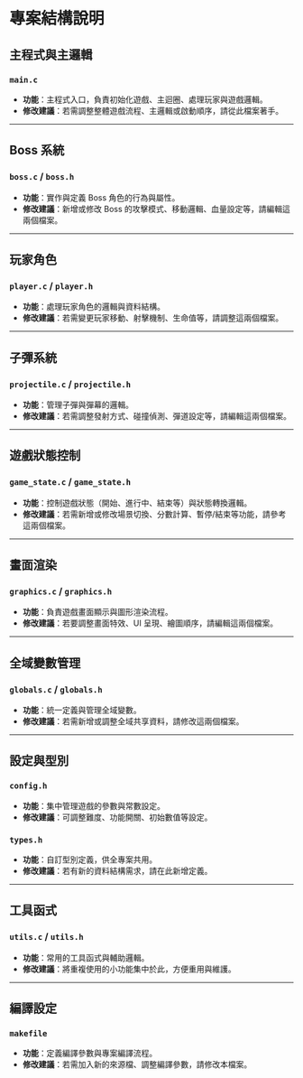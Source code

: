 # 專案結構說明


## 主程式與主邏輯

### `main.c`
- **功能**：主程式入口，負責初始化遊戲、主迴圈、處理玩家與遊戲邏輯。
- **修改建議**：若需調整整體遊戲流程、主邏輯或啟動順序，請從此檔案著手。
---

## Boss 系統

### `boss.c` / `boss.h`
- **功能**：實作與定義 Boss 角色的行為與屬性。
- **修改建議**：新增或修改 Boss 的攻擊模式、移動邏輯、血量設定等，請編輯這兩個檔案。

---

## 玩家角色

### `player.c` / `player.h`
- **功能**：處理玩家角色的邏輯與資料結構。
- **修改建議**：若需變更玩家移動、射擊機制、生命值等，請調整這兩個檔案。

---

## 子彈系統

### `projectile.c` / `projectile.h`
- **功能**：管理子彈與彈幕的邏輯。
- **修改建議**：若需調整發射方式、碰撞偵測、彈道設定等，請編輯這兩個檔案。

---

## 遊戲狀態控制

### `game_state.c` / `game_state.h`
- **功能**：控制遊戲狀態（開始、進行中、結束等）與狀態轉換邏輯。
- **修改建議**：若需新增或修改場景切換、分數計算、暫停/結束等功能，請參考這兩個檔案。

---

## 畫面渲染

### `graphics.c` / `graphics.h`
- **功能**：負責遊戲畫面顯示與圖形渲染流程。
- **修改建議**：若要調整畫面特效、UI 呈現、繪圖順序，請編輯這兩個檔案。

---

## 全域變數管理

### `globals.c` / `globals.h`
- **功能**：統一定義與管理全域變數。
- **修改建議**：若需新增或調整全域共享資料，請修改這兩個檔案。

---

## 設定與型別

### `config.h`
- **功能**：集中管理遊戲的參數與常數設定。
- **修改建議**：可調整難度、功能開關、初始數值等設定。

### `types.h`
- **功能**：自訂型別定義，供全專案共用。
- **修改建議**：若有新的資料結構需求，請在此新增定義。

---

## 工具函式

### `utils.c` / `utils.h`
- **功能**：常用的工具函式與輔助邏輯。
- **修改建議**：將重複使用的小功能集中於此，方便重用與維護。

---

## 編譯設定

### `makefile`
- **功能**：定義編譯參數與專案編譯流程。
- **修改建議**：若需加入新的來源檔、調整編譯參數，請修改本檔案。
